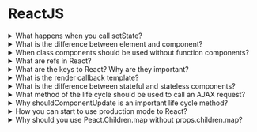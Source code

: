 # ReactJS

<details>
  <summary>What happens when you call setState?</summary>

  Firstly, when setState function called, React contacts a state and new state props, after that to start the agreement process that allows updating a view in one of the most effective ways. For it React generates a new tree of React elements and a comparison of new and old trees between themselves. It allows knowing what changes.

</details>

<details>
  <summary>What is the difference between element and component?</summary>

  Each React element is an object view of a user interface part.
  Each component is a function or class that gets data and returns a React element.

</details>

<details>
  <summary>When class components should be used without function components?</summary>

  Class components are used if it has to work with state and life cycle methods. For all of the other cases have to be used function components. One of the most important reasons to use a functional style is a minimization process. It is easier to minimize functions then classes.
  *Note*: Last versions of the React allows using hooks for a rendering optimization and a state using.

</details>

<details>
  <summary>What are refs in React?</summary>

  A ref is an optional component's param that allows access to a DOM element or a component state. A value is a callback function that gets a link to the DOM element or the component as a first function argument.
  *Note:* It is bad practice to use ref. So, to use a callback mechanism for getting a child state property.

</details>

<details>
  <summary>What are the keys to React? Why are they important?</summary>

  Keys are a unique identification of a component array. They are significant because the keys allow optimizing the rendering process. For example, without keys when the order in the component array, all elements would be rerendered. So keys allow being sure that rerender is needed.

</details>

<details>
  <summary>What is the render callback template?</summary>

  In this way, to use a callback function as a child component. So, children's props should be a function.

</details>

<details>
  <summary>What is the difference between stateful and stateless components?</summary>

  The stateful component has an inner state. Unlike, the stateless component does not have it.

</details>

<details>
  <summary>What method of the life cycle should be used to call an AJAX request?</summary>

  There are two lifecycle methods for AJAX requests.
  First and the best is componentDidMount.
  Second is componentWillMount. There are a few reasons why it is a bad idea:
  1. Firstly, there is not a conviction about when this method exactly would be called;
  2. There can be a situation when a request wouldn't resolve when a component tries to call setState or render a component.


</details>

<details>
  <summary>Why shouldComponentUpdate is an important life cycle method?</summary>

  The shouldComponentUpdate allows controlling the compressing process of the current and his children when there is a conviction that the component had not had to be changed. So, for it, shouldComponentUpdate has to return false.

</details>

<details>
  <summary>How you can start to use production mode to React?</summary>

  Could be used to DefinePlugin for Webpack. It allows setting NODE_ENV in production. For example, in this case, there will be cat propType validation and other warnings.

</details>

<details>
  <summary>Why should you use Peact.Children.map without props.children.map?</summary>

  ...in progress

</details>
